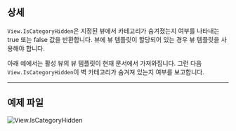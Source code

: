 ## 상세
`View.IsCategoryHidden`은 지정된 뷰에서 카테고리가 숨겨졌는지 여부를 나타내는 true 또는 false 값을 반환합니다. 뷰에 뷰 템플릿이 할당되어 있는 경우 뷰 템플릿을 사용해야 합니다.

아래 예에서는 활성 뷰의 뷰 템플릿이 현재 문서에서 가져와집니다. 그런 다음 `View.IsCategoryHidden`이 벽 카테고리가 숨겨져 있는지 여부를 보고합니다.
___
## 예제 파일

![View.IsCategoryHidden](./Revit.Elements.Views.View.IsCategoryHidden_img.jpg)
